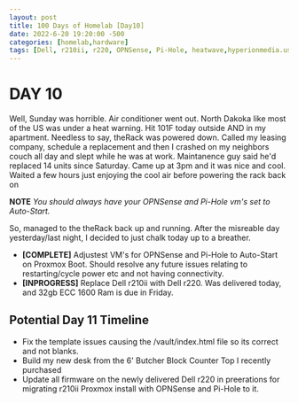 ```yaml
---
layout: post
title: 100 Days of Homelab [Day10]
date: 2022-6-20 19:20:00 -500
categories: [homelab,hardware]
tags: [Dell, r210ii, r220, OPNSense, Pi-Hole, heatwave,hyperionmedia.us,100DaysofHomeLab]
---
```


# DAY 10

Well, Sunday was horrible.  Air conditioner went out.  North Dakoka like most of the US was under a heat warning.  Hit 101F today outside AND in my apartment.  Needless to say, theRack was powered down.  Called my leasing company, schedule a replacement and then I crashed on my neighbors couch all day and slept while he was at work. Maintanence guy said he\'d replaced 14 units since Saturday.  Came up at 3pm and it was nice and cool.  Waited a few hours just enjoying the cool air before powering the rack back on

**NOTE** *You should always have your OPNSense and Pi-Hole vm\'s set to Auto-Start.*

So, managed to the theRack back up and running.  After the misreable day yesterday/last night, I decided to just chalk today up to a breather.

* **[COMPLETE]** Adjustest VM's for OPNSense and Pi-Hole to Auto-Start on Proxmox Boot.  Should resolve any future issues relating to restarting/cycle power etc and not having connectivity.
* **[INPROGRESS]** Replace Dell r210ii with Dell r220.  Was delivered today, and 32gb ECC 1600 Ram is due in Friday.

## Potential Day 11 Timeline
* Fix the template issues causing the /vault/index.html file so its correct and not blanks.
* Build my new desk from the 6\' Butcher Block Counter Top I recently purchased
* Update all firmware on the newly delivered Dell r220 in preerations for migrating r210ii Proxmox install with OPNSense and Pi-Hole to it.